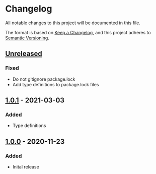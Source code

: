 # Changelog
All notable changes to this project will be documented in this file.

The format is based on [Keep a Changelog](https://keepachangelog.com/en/1.0.0/),
and this project adheres to [Semantic Versioning](https://semver.org/spec/v2.0.0.html).

## [Unreleased]
### Fixed
- Do not gitignore package.lock
- Add type definitions to package.lock files

## [1.0.1] - 2021-03-03
### Added
- Type definitions

## [1.0.0] - 2020-11-23
### Added
- Inital release

[Unreleased]: https://github.com/piotr-cz/rollup-plugin-prepend-modules/compare/v1.0.1...HEAD
[1.0.1]: https://github.com/piotr-cz/rollup-plugin-prepend-modules/compare/v1.0.0...v1.0.1
[1.0.0]: https://github.com/piotr-cz/rollup-plugin-prepend-modules/releases/tag/v1.0.0
